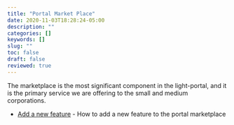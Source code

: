 ```yaml
---
title: "Portal Market Place"
date: 2020-11-03T18:28:24-05:00
description: ""
categories: []
keywords: []
slug: ""
toc: false
draft: false
reviewed: true
---
```


The marketplace is the most significant component in the light-portal, and it is the primary service we are offering to the small and medium corporations. 

* [Add a new feature][] - How to add a new feature to the portal marketplace


[Add a new feature]: /tutorial/portal/market-place/add-feature/

